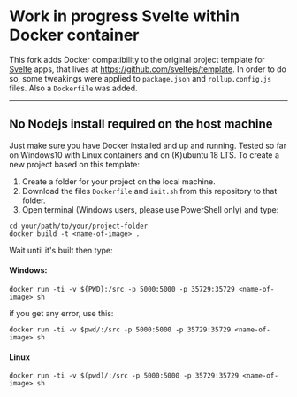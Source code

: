# Work in progress Svelte within Docker container

This fork adds Docker compatibility to the original project template for [Svelte](https://svelte.dev) apps, that lives at https://github.com/sveltejs/template.
In order to do so, some tweakings were applied to `package.json` and `rollup.config.js` files. Also a `Dockerfile` was added.

---

## No Nodejs install required on the host machine

Just make sure you have Docker installed and up and running.
Tested so far on Windows10 with Linux containers and on (K)ubuntu 18 LTS.
To create a new project based on this template:
1. Create a folder for your project on the local machine.
2. Download the files `Dockerfile` and `init.sh` from this repository to that folder. 
3. Open terminal (Windows users, please use PowerShell only) and type:
```
cd your/path/to/your/project-folder
docker build -t <name-of-image> .
```
Wait until it's built then type:
#### Windows:
```
docker run -ti -v ${PWD}:/src -p 5000:5000 -p 35729:35729 <name-of-image> sh
```
if you get any error, use this:
```
docker run -ti -v $pwd/:/src -p 5000:5000 -p 35729:35729 <name-of-image> sh
```
#### Linux
```
docker run -ti -v $(pwd)/:/src -p 5000:5000 -p 35729:35729 <name-of-image> sh
```
